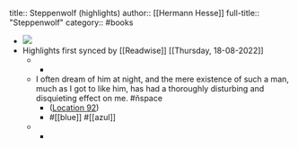 title:: Steppenwolf (highlights)
author:: [[Hermann Hesse]]
full-title:: "Steppenwolf"
category:: #books

- ![](https://images-na.ssl-images-amazon.com/images/I/51KO-J0A7SL._SL200_.jpg)
- Highlights first synced by [[Readwise]] [[Thursday, 18-08-2022]]
	- -
	- I often dream of him at night, and the mere existence of such a man, much as I got to like him, has had a thoroughly disturbing and disquieting effect on me. #ñspace
		- ([Location 92](https://readwise.io/to_kindle?action=open&asin=B00AQUTONI&location=92))
		- #[[blue]] #[[azul]]
	- -